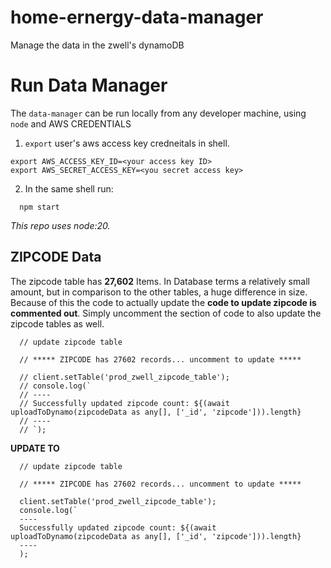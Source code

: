 # home-ernergy-data-manager
Manage the data in the zwell's dynamoDB

# Run Data Manager

The `data-manager` can be run locally from any developer machine, using `node` and AWS CREDENTIALS

1. `export` user's aws access key credneitals in shell.

  ```(shell)
  export AWS_ACCESS_KEY_ID=<your access key ID>
  export AWS_SECRET_ACCESS_KEY=<you secret access key>
  ```

2. In the same shell run:

```(shell)
  npm start
```

*This repo uses node:20.*

## ZIPCODE Data

The zipcode table has **27,602** Items. In Database terms a relatively small amount, but in comparison to the other tables, a huge difference in size. Because of this the code to actually update the **code to update zipcode is commented out**. Simply uncomment the section of code to also update the zipcode tables as well.

```(node)
  // update zipcode table

  // ***** ZIPCODE has 27602 records... uncomment to update *****

  // client.setTable('prod_zwell_zipcode_table');
  // console.log(`
  // ----
  // Successfully updated zipcode count: ${(await uploadToDynamo(zipcodeData as any[], ['_id', 'zipcode'])).length}
  // ----
  // `);
```

**UPDATE TO**

```(node)
  // update zipcode table

  // ***** ZIPCODE has 27602 records... uncomment to update *****

  client.setTable('prod_zwell_zipcode_table');
  console.log(`
  ----
  Successfully updated zipcode count: ${(await uploadToDynamo(zipcodeData as any[], ['_id', 'zipcode'])).length}
  ----
  );
```
